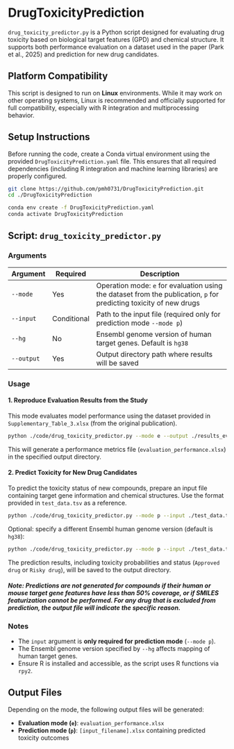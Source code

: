 # DrugToxicityPrediction

`drug_toxicity_predictor.py` is a Python script designed for evaluating drug toxicity based on biological target features (GPD) and chemical structure. It supports both performance evaluation on a dataset used in the paper (Park et al., 2025) and prediction for new drug candidates.

## Platform Compatibility

This script is designed to run on **Linux** environments. While it may work on other operating systems, Linux is recommended and officially supported for full compatibility, especially with R integration and multiprocessing behavior.

## Setup Instructions

Before running the code, create a Conda virtual environment using the provided `DrugToxicityPrediction.yaml` file. This ensures that all required dependencies (including R integration and machine learning libraries) are properly configured.

```bash
git clone https://github.com/pmh0731/DrugToxicityPrediction.git
cd ./DrugToxicityPrediction

conda env create -f DrugToxicityPrediction.yaml
conda activate DrugToxicityPrediction
```

## Script: `drug_toxicity_predictor.py`

### Arguments

| Argument | Required | Description |
|----------|----------|-------------|
| `--mode` | Yes | Operation mode: `e` for evaluation using the dataset from the publication, `p` for predicting toxicity of new drugs |
| `--input` | Conditional | Path to the input file (required only for prediction mode `--mode p`) |
| `--hg` | No | Ensembl genome version of human target genes. Default is `hg38` |
| `--output` | Yes | Output directory path where results will be saved |

### Usage

#### 1. Reproduce Evaluation Results from the Study

This mode evaluates model performance using the dataset provided in `Supplementary_Table_3.xlsx` (from the original publication).

```bash
python ./code/drug_toxicity_predictor.py --mode e --output ./results_evaluation
```

This will generate a performance metrics file (`evaluation_performance.xlsx`) in the specified output directory.

#### 2. Predict Toxicity for New Drug Candidates

To predict the toxicity status of new compounds, prepare an input file containing target gene information and chemical structures. Use the format provided in `test_data.tsv` as a reference.

```bash
python ./code/drug_toxicity_predictor.py --mode p --input ./test_data.tsv --output ./results_prediction
```

Optional: specify a different Ensembl human genome version (default is `hg38`):

```bash
python ./code/drug_toxicity_predictor.py --mode p --input ./test_data.tsv --hg hg19 --output ./results_prediction
```

The prediction results, including toxicity probabilities and status (`Approved drug` or `Risky drug`), will be saved to the output directory.

##### Note: Predictions are not generated for compounds if their human or mouse target gene features have less than 50% coverage, or if SMILES featurization cannot be performed. For any drug that is excluded from prediction, the output file will indicate the specific reason.

### Notes

- The `input` argument is **only required for prediction mode** (`--mode p`).
- The Ensembl genome version specified by `--hg` affects mapping of human target genes.
- Ensure R is installed and accessible, as the script uses R functions via `rpy2`.

## Output Files

Depending on the mode, the following output files will be generated:

- **Evaluation mode (`e`)**: `evaluation_performance.xlsx`
- **Prediction mode (`p`)**: `[input_filename].xlsx` containing predicted toxicity outcomes
